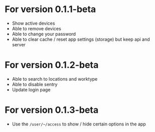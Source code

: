 # For version 0.1.1-beta

 - Show active devices
 - Able to remove devices
 - Able to change your password
 - Able to clear cache / reset app settings (storage) but keep api and server

# For version 0.1.2-beta

 - Able to search to locations and worktype
 - Able to disable sentry
 - Update login page

# For version 0.1.3-beta

 - Use the `/user/~/access` to show / hide certain options in the app